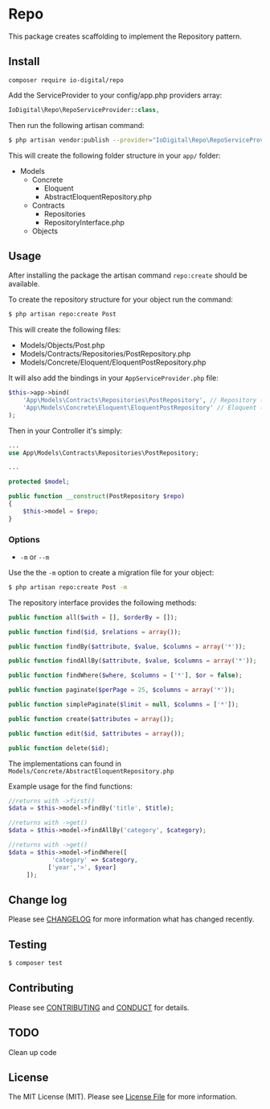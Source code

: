 # Repo

This package creates scaffolding to implement the Repository pattern.

## Install

`composer require io-digital/repo`

Add the ServiceProvider to your config/app.php providers array:

``` php
IoDigital\Repo\RepoServiceProvider::class,
```

Then run the following artisan command:

``` bash
$ php artisan vendor:publish --provider="IoDigital\Repo\RepoServiceProvider"
```

This will create the following folder structure in your `app/` folder:

- Models
    - Concrete
        - Eloquent
        - AbstractEloquentRepository.php
    - Contracts
        - Repositories
        - RepositoryInterface.php
    - Objects

## Usage

After installing the package the artisan command `repo:create` should be available.

To create the repository structure for your object run the command:

``` bash
$ php artisan repo:create Post
```

This will create the following files:

- Models/Objects/Post.php
- Models/Contracts/Repositories/PostRepository.php
- Models/Concrete/Eloquent/EloquentPostRepository.php

It will also add the bindings in your `AppServiceProvider.php` file:

``` php
$this->app->bind(
    'App\Models\Contracts\Repositories\PostRepository', // Repository (Interface)
    'App\Models\Concrete\Eloquent\EloquentPostRepository' // Eloquent (Class)
);
```

Then in your Controller it's simply:

``` php
...
use App\Models\Contracts\Repositories\PostRepository;

...

protected $model;

public function __construct(PostRepository $repo)
{
    $this->model = $repo;
}
```

### Options

* `-m` or `--m`

Use the the `-m` option to create a migration file for your object:

``` bash
$ php artisan repo:create Post -m
```

The repository interface provides the following methods:

``` php
public function all($with = [], $orderBy = []);

public function find($id, $relations = array());

public function findBy($attribute, $value, $columns = array('*'));

public function findAllBy($attribute, $value, $columns = array('*'));

public function findWhere($where, $columns = ['*'], $or = false);

public function paginate($perPage = 25, $columns = array('*'));

public function simplePaginate($limit = null, $columns = ['*']);

public function create($attributes = array());

public function edit($id, $attributes = array());

public function delete($id);
```

The implementations can found in `Models/Concrete/AbstractEloquentRepository.php`

Example usage for the find functions:

```php
//returns with ->first()
$data = $this->model->findBy('title', $title);

//returns with ->get()
$data = $this->model->findAllBy('category', $category);

//returns with ->get()
$data = $this->model->findWhere([
            'category' => $category,
           ['year','>', $year]
     ]);
```

## Change log

Please see [CHANGELOG](CHANGELOG.md) for more information what has changed recently.

## Testing

``` bash
$ composer test
```

## Contributing

Please see [CONTRIBUTING](CONTRIBUTING.md) and [CONDUCT](CONDUCT.md) for details.

## TODO

Clean up code

## License

The MIT License (MIT). Please see [License File](LICENSE.md) for more information.
